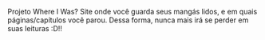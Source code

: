 Projeto Where I Was?
Site onde você guarda seus mangás lidos, e em quais páginas/capítulos você parou.
Dessa forma, nunca mais irá se perder em suas leituras :D!!